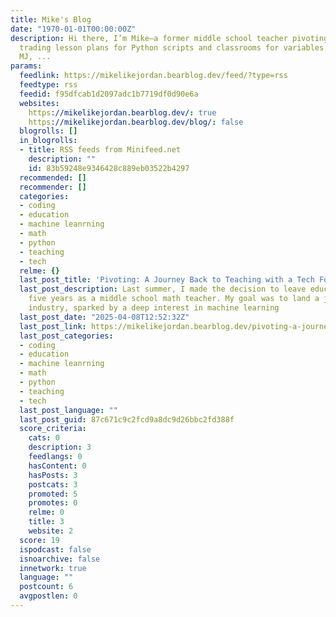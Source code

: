 ```yaml
---
title: Mike's Blog
date: "1970-01-01T00:00:00Z"
description: Hi there, I’m Mike—a former middle school teacher pivoting into tech,
  trading lesson plans for Python scripts and classrooms for variables. Much like
  MJ, ...
params:
  feedlink: https://mikelikejordan.bearblog.dev/feed/?type=rss
  feedtype: rss
  feedid: f95dfcab1d2097adc1b7719df0d90e6a
  websites:
    https://mikelikejordan.bearblog.dev/: true
    https://mikelikejordan.bearblog.dev/blog/: false
  blogrolls: []
  in_blogrolls:
  - title: RSS feeds from Minifeed.net
    description: ""
    id: 83b59248e9346428c889eb03522b4297
  recommended: []
  recommender: []
  categories:
  - coding
  - education
  - machine leanrning
  - math
  - python
  - teaching
  - tech
  relme: {}
  last_post_title: 'Pivoting: A Journey Back to Teaching with a Tech Focus'
  last_post_description: Last summer, I made the decision to leave education after
    five years as a middle school math teacher. My goal was to land a job in the tech
    industry, sparked by a deep interest in machine learning
  last_post_date: "2025-04-08T12:52:32Z"
  last_post_link: https://mikelikejordan.bearblog.dev/pivoting-a-journey-back-to-teaching-with-a-tech-focus/
  last_post_categories:
  - coding
  - education
  - machine leanrning
  - math
  - python
  - teaching
  - tech
  last_post_language: ""
  last_post_guid: 87c671c9c2fcd9a8dc9d26bbc2fd388f
  score_criteria:
    cats: 0
    description: 3
    feedlangs: 0
    hasContent: 0
    hasPosts: 3
    postcats: 3
    promoted: 5
    promotes: 0
    relme: 0
    title: 3
    website: 2
  score: 19
  ispodcast: false
  isnoarchive: false
  innetwork: true
  language: ""
  postcount: 6
  avgpostlen: 0
---
```

